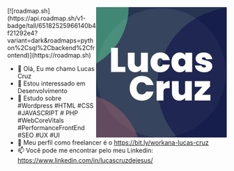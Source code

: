 <img align="right" src= "Lucas.jpg" width=300px>
[![roadmap.sh](https://api.roadmap.sh/v1-badge/tall/65182525966140b4f21292e4?variant=dark&roadmaps=python%2Csql%2Cbackend%2Cfrontend)](https://roadmap.sh)

- 👋 Olá, Eu me chamo Lucas Cruz
- 👀 Estou interessado em Desenvolvimento
- 🌱 Estudo sobre #Wordpress #HTML #CSS #JAVASCRIPT # PHP #WebCoreVitals #PerformanceFrontEnd #SEO #UX #UI
- 💞️ Meu perfil como freelancer é o https://bit.ly/workana-lucas-cruz
- 📫 Você pode me encontrar pelo meu Linkedin: https://www.linkedin.com/in/lucascruzdejesus/

<!---
lucascruzph/lucascruzph is a ✨ special ✨ repository because its `README.md` (this file) appears on your GitHub profile.
You can click the Preview link to take a look at your changes.
--->
